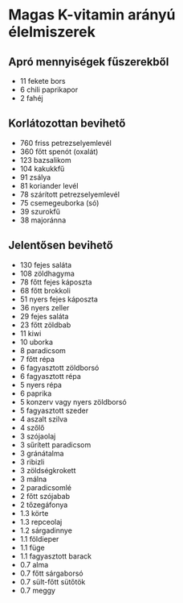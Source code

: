 # Magas K-vitamin arányú élelmiszerek

## Apró mennyiségek fűszerekből

* 11 fekete bors
* 6 chili paprikapor
* 2 fahéj

## Korlátozottan bevihető

* 760 friss petrezselyemlevél
* 360 főtt spenót (oxalát)
* 123 bazsalikom
* 104 kakukkfű
* 91 zsálya
* 81 koriander levél
* 78 szárított petrezselyemlevél
* 75 csemegeuborka (só)
* 39 szurokfű
* 38 majoránna

## Jelentősen bevihető

* 130 fejes saláta
* 108 zöldhagyma
* 78 főtt fejes káposzta
* 68 főtt brokkoli
* 51 nyers fejes káposzta
* 36 nyers zeller
* 29 fejes saláta
* 23 főtt zöldbab
* 11 kiwi
* 10 uborka
* 8 paradicsom
* 7 főtt répa
* 6 fagyasztott zöldborsó
* 6 fagyasztott répa
* 5 nyers répa
* 6 paprika
* 5 konzerv vagy nyers zöldborsó
* 5 fagyasztott szeder
* 4 aszalt szilva
* 4 szőlő
* 3 szójaolaj
* 3 sűrített paradicsom
* 3 gránátalma
* 3 ribizli
* 3 zöldségkrokett
* 3 málna
* 2 paradicsomlé
* 2 főtt szójabab
* 2 tőzegáfonya
* 1.3 körte
* 1.3 repceolaj
* 1.2 sárgadinnye
* 1.1 földieper
* 1.1 füge
* 1.1 fagyasztott barack
* 0.7 alma
* 0.7 főtt sárgaborsó
* 0.7 sült-főtt sütőtök
* 0.7 meggy
